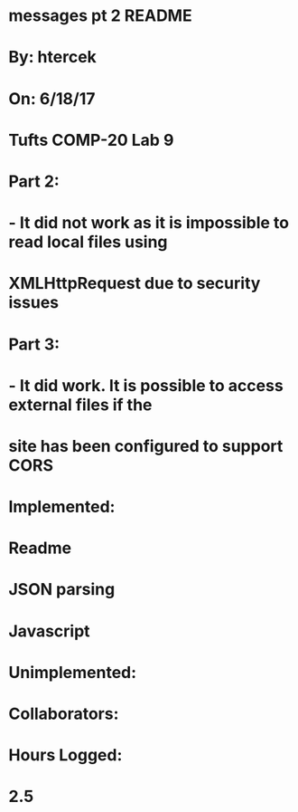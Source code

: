 # messages pt 2 README
# By: htercek
# On: 6/18/17
# Tufts COMP-20 Lab 9
# Part 2:
#       - It did not work as it is impossible to read local files using
#         XMLHttpRequest due to security issues
# Part 3:
#       - It did work. It is possible to access external files if the
#         site has been configured to support CORS
# Implemented:
#       Readme
#       JSON parsing
#       Javascript
# Unimplemented:
#
# Collaborators:
#
# Hours Logged:
#       2.5
